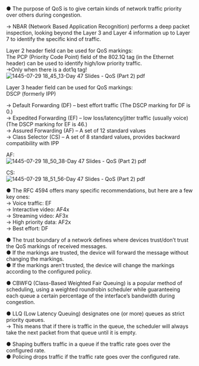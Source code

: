 ● The purpose of QoS is to give certain kinds of network traffic priority over others during congestion.

→ NBAR (Network Based Application Recognition) performs a deep packet inspection, looking beyond the Layer 3 and Layer 4 information up to Layer 7 to identify the specific kind of traffic.

Layer 2 header field can be used for QoS markings:    
The PCP (Priority Code Point) field of the 802.1Q tag (in the Ethernet header) can be used to identify high/low priority traffic.  
→Only when there is a dot1q tag!  
![1445-07-29 18_45_13-Day 47 Slides - QoS (Part 2) pdf](https://github.com/0xVoLk/CCNA-Note/assets/100092212/dbc4cc67-133b-4359-a4f6-7d8a461001ce)


Layer 3 header field can be used for QoS markings:  
DSCP (formerly IPP)

→ Default Forwarding (DF) – best effort traffic (The DSCP marking for DF is 0.)  
→ Expedited Forwarding (EF) – low loss/latency/jitter traffic (usually voice) (The DSCP marking for EF is 46.)  
→ Assured Forwarding (AF) – A set of 12 standard values  
→ Class Selector (CS) – A set of 8 standard values, provides backward compatibility with IPP  

AF:  
![1445-07-29 18_50_38-Day 47 Slides - QoS (Part 2) pdf](https://github.com/0xVoLk/CCNA-Note/assets/100092212/f0881ec3-1507-42f1-972c-07ec2a71bd6c)

CS:  
![1445-07-29 18_51_56-Day 47 Slides - QoS (Part 2) pdf](https://github.com/0xVoLk/CCNA-Note/assets/100092212/2d54e28c-88e4-4bd1-9cd5-1144a89660c2)

● The RFC 4594 offers many specific recommendations, but here are a few key ones:  
→ Voice traffic: EF  
→ Interactive video: AF4x  
→ Streaming video: AF3x  
→ High priority data: AF2x  
→ Best effort: DF  

● The trust boundary of a network defines where devices trust/don’t trust the QoS markings of received messages.  
● If the markings are trusted, the device will forward the message without changing the markings.  
● If the markings aren’t trusted, the device will change the markings according to the configured policy.

● CBWFQ (Class-Based Weighted Fair Queuing) is a popular method of scheduling, using a weighted roundrobin scheduler while guaranteeing each queue a certain percentage of the interface’s bandwidth during congestion.

● LLQ (Low Latency Queuing) designates one (or more) queues as strict priority queues.  
→ This means that if there is traffic in the queue, the scheduler will always take the next packet from that queue until it is empty.

● Shaping buffers traffic in a queue if the traffic rate goes over the configured rate.  
● Policing drops traffic if the traffic rate goes over the configured rate.


